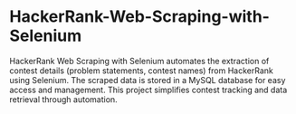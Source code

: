 # HackerRank-Web-Scraping-with-Selenium
HackerRank Web Scraping with Selenium automates the extraction of contest details (problem statements, contest names) from HackerRank using Selenium. The scraped data is stored in a MySQL database for easy access and management. This project simplifies contest tracking and data retrieval through automation.

